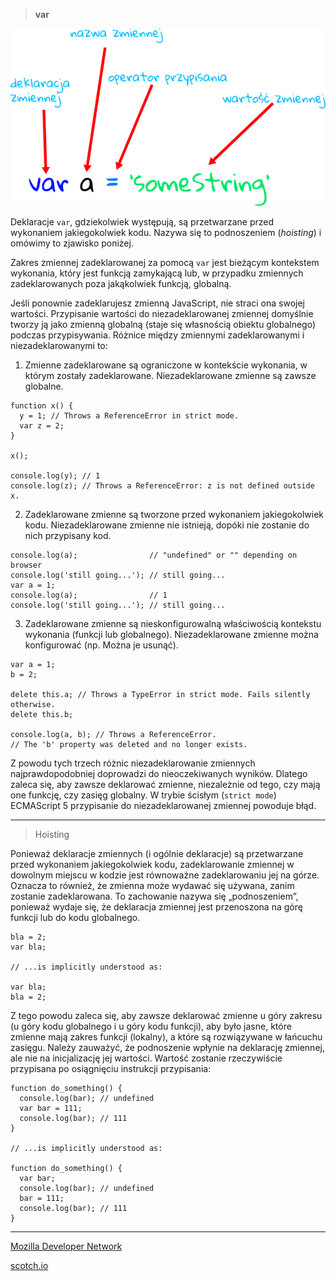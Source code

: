 > **var**

![var](var.png )

Deklaracje `var`, gdziekolwiek występują, są przetwarzane przed wykonaniem jakiegokolwiek kodu. Nazywa się to podnoszeniem (*hoisting*) i omówimy to zjawisko poniżej. 

Zakres zmiennej zadeklarowanej za pomocą `var` jest bieżącym kontekstem wykonania, który jest funkcją zamykającą lub, w przypadku zmiennych zadeklarowanych poza jakąkolwiek funkcją, globalną. 

Jeśli ponownie zadeklarujesz zmienną JavaScript, nie straci ona swojej wartości. Przypisanie wartości do niezadeklarowanej zmiennej domyślnie tworzy ją jako zmienną globalną (staje się własnością obiektu globalnego) podczas przypisywania. 
Różnice między zmiennymi zadeklarowanymi i niezadeklarowanymi to:
 1. Zmienne zadeklarowane są ograniczone w kontekście wykonania, w którym zostały zadeklarowane. Niezadeklarowane zmienne są zawsze globalne.

```
function x() {
  y = 1; // Throws a ReferenceError in strict mode.
  var z = 2;
}

x();

console.log(y); // 1
console.log(z); // Throws a ReferenceError: z is not defined outside x.
```
2. Zadeklarowane zmienne są tworzone przed wykonaniem jakiegokolwiek kodu. Niezadeklarowane zmienne nie istnieją, dopóki nie zostanie do nich przypisany kod.

```
console.log(a);                // "undefined" or "" depending on browser
console.log('still going...'); // still going...
var a = 1;
console.log(a);                // 1
console.log('still going...'); // still going...
```

3. Zadeklarowane zmienne są nieskonfigurowalną właściwością kontekstu wykonania (funkcji lub globalnego). Niezadeklarowane zmienne można konfigurować (np. Można je usunąć).

```
var a = 1;
b = 2;

delete this.a; // Throws a TypeError in strict mode. Fails silently otherwise.
delete this.b;

console.log(a, b); // Throws a ReferenceError.
// The 'b' property was deleted and no longer exists.
```

Z powodu tych trzech różnic niezadeklarowanie zmiennych najprawdopodobniej doprowadzi do nieoczekiwanych wyników. Dlatego zaleca się, aby zawsze deklarować zmienne, niezależnie od tego, czy mają one funkcję, czy zasięg globalny. W trybie ścisłym (`strict mode`) ECMAScript 5 przypisanie do niezadeklarowanej zmiennej powoduje błąd.

---
> Hoisting

Ponieważ deklaracje zmiennych (i ogólnie deklaracje) są przetwarzane przed wykonaniem jakiegokolwiek kodu, zadeklarowanie zmiennej w dowolnym miejscu w kodzie jest równoważne zadeklarowaniu jej na górze. Oznacza to również, że zmienna może wydawać się używana, zanim zostanie zadeklarowana. To zachowanie nazywa się „podnoszeniem”, ponieważ wydaje się, że deklaracja zmiennej jest przenoszona na górę funkcji lub do kodu globalnego.

```
bla = 2;
var bla;

// ...is implicitly understood as:

var bla;
bla = 2;
```

Z tego powodu zaleca się, aby zawsze deklarować zmienne u góry zakresu (u góry kodu globalnego i u góry kodu funkcji), aby było jasne, które zmienne mają zakres funkcji (lokalny), a które są rozwiązywane w łańcuchu zasięgu. Należy zauważyć, że podnoszenie wpłynie na deklarację zmiennej, ale nie na inicjalizację jej wartości. Wartość zostanie rzeczywiście przypisana po osiągnięciu instrukcji przypisania:

```
function do_something() {
  console.log(bar); // undefined
  var bar = 111;
  console.log(bar); // 111
}

// ...is implicitly understood as:

function do_something() {
  var bar;
  console.log(bar); // undefined
  bar = 111;
  console.log(bar); // 111
}
```

---

[Mozilla Developer Network](https://developer.mozilla.org/en-US/docs/Web/JavaScript/Reference/Statements/var)

[scotch.io](https://scotch.io/courses/10-need-to-know-javascript-concepts/declaring-javascript-variables-var-let-and-const)
